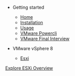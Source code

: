 <!-- markdownlint-disable first-line-h1 -->

- Getting started

    - [Home](README.md)
    - [Installation](installation.md)
    - [Usage](usage.md)
    - [VMware Powercli](vmware-powershell-automation.md)
    - [VMware Final Interview](vmware-final-interview-documentation.md)

- VMware vSphere 8

    - [Esxi](esxi.md)

[Explore ESXi Overview](#/Esxi/overviewesxi)